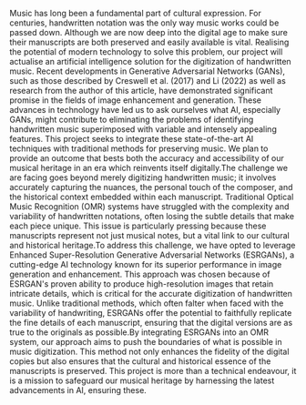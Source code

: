 Music has long been a fundamental part of cultural expression. For centuries, handwritten notation was the only way music works could be passed down. Although we are now deep into the digital age to make sure their manuscripts are both preserved and easily available is vital. Realising the potential of modern technology to solve this problem, our project will actualise an artificial intelligence solution for the digitization of handwritten music. Recent developments in Generative Adversarial Networks (GANs), such as those described by Creswell et al. (2017) and Li (2022) as well as research from the author of this article, have demonstrated significant promise in the fields of image enhancement and generation. These advances in technology have led us to ask ourselves what AI, especially GANs, might contribute to eliminating the problems of identifying handwritten music superimposed with variable and intensely appealing features. This project seeks to integrate these state-of-the-art AI techniques with traditional methods for preserving music. We plan to provide an outcome that bests both the accuracy and accessibility of our musical heritage in an era which reinvents itself digitally.The challenge we are facing goes beyond merely digitizing handwritten music; it involves accurately capturing the nuances, the personal touch of the composer, and the historical context embedded within each manuscript. Traditional Optical Music Recognition (OMR) systems have struggled with the complexity and variability of handwritten notations, often losing the subtle details that make each piece unique. This issue is particularly pressing because these manuscripts represent not just musical notes, but a vital link to our cultural and historical heritage.To address this challenge, we have opted to leverage Enhanced Super-Resolution Generative Adversarial Networks (ESRGANs), a cutting-edge AI technology known for its superior performance in image generation and enhancement. This approach was chosen because of ESRGAN's proven ability to produce high-resolution images that retain intricate details, which is critical for the accurate digitization of handwritten music. Unlike traditional methods, which often falter when faced with the variability of handwriting, ESRGANs offer the potential to faithfully replicate the fine details of each manuscript, ensuring that the digital versions are as true to the originals as possible.By integrating ESRGANs into an OMR system, our approach aims to push the boundaries of what is possible in music digitization. This method not only enhances the fidelity of the digital copies but also ensures that the cultural and historical essence of the manuscripts is preserved. This project is more than a technical endeavour, it is a mission to safeguard our musical heritage by harnessing the latest advancements in AI, ensuring these.
